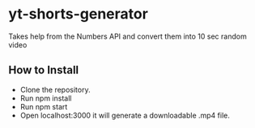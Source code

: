 # yt-shorts-generator
Takes help from the Numbers API and convert them into 10 sec random video

## How to Install

* Clone the repository.
* Run npm install
* Run npm start
* Open localhost:3000 it will generate a downloadable .mp4 file.

